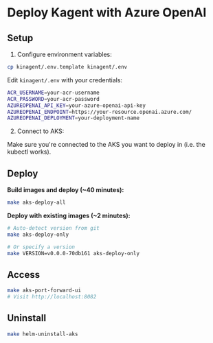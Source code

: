 # Deploy Kagent with Azure OpenAI

## Setup

1. Configure environment variables:

```bash
cp kinagent/.env.template kinagent/.env
```

Edit `kinagent/.env` with your credentials:
```bash
ACR_USERNAME=your-acr-username
ACR_PASSWORD=your-acr-password
AZUREOPENAI_API_KEY=your-azure-openai-api-key
AZUREOPENAI_ENDPOINT=https://your-resource.openai.azure.com/
AZUREOPENAI_DEPLOYMENT=your-deployment-name
```

2. Connect to AKS:

Make sure you're connected to the AKS you want to deploy in (i.e. the kubectl works).

## Deploy

**Build images and deploy (~40 minutes):**
```bash
make aks-deploy-all
```

**Deploy with existing images (~2 minutes):**
```bash
# Auto-detect version from git
make aks-deploy-only

# Or specify a version
make VERSION=v0.0.0-70db161 aks-deploy-only
```

## Access

```bash
make aks-port-forward-ui
# Visit http://localhost:8082
```

## Uninstall

```bash
make helm-uninstall-aks
```
